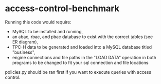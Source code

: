 # access-control-benchmark

Running this code would require:

- MySQL to be installed and running,
- an abac, rbac, and pbac database to exist with the correct tables (see ER diagram),
- TPC-H data to be generated and loaded into a MySQL database titled "business",
- engine connections and file paths in the "LOAD DATA" operation in both programs to be changed to fit your sql connection and file locations

policies.py should be ran first if you want to execute queries with access control. 

